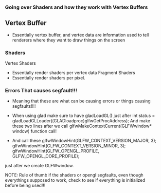 ### Going over Shaders and how they work with Vertex Buffers

## Vertex Buffer
- Essentially vertex buffer, and vertex data are information used to tell renderers where they want to draw things on the screen

### Shaders
Vertex Shaders
- Essentially render shaders per vertex data
Fragment Shaders
- Essentially render shaders per pixel.


### Errors That causes segfault!!!
- Meaning that these are what can be causing errors or things causing segfaults!!!!

- When using glad make sure to have
gladLoadGL() just after 
int status = gladLoadGLLoader((GLADloadproc)glfwGetProcAddress);
And make these two lines after we call glfwMakeContextCurrent(GLFWwindow* window) function call!

-  And call these 
glfwWindowHint(GLFW_CONTEXT_VERSION_MAJOR, 3);
glfwWindowHint(GLFW_CONTEXT_VERSION_MINOR, 3);
glfwWindowHint(GLFW_OPENGL_PROFILE, GLFW_OPENGL_CORE_PROFILE);

just after we create GLFWwindow.

NOTE: Rule of thumb if the shaders or opengl segfaults, even though everythings supposed to work, check to see if everything is initialized before being used!!!